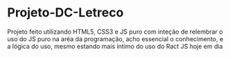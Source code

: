 # Projeto-DC-Letreco
Projeto feito utilizando HTML5, CSS3 e JS puro com inteção de relembrar o uso do JS puro na aréa da programação, acho essencial o conhecimento, e a lógica do uso, mesmo estando mais íntimo do uso do Ract JS hoje em dia
